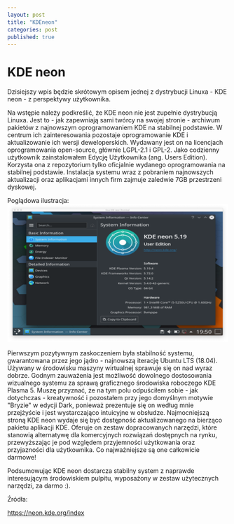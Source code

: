 ```yaml
---
layout: post
title: "KDEneon"
categories: post
published: true
---
```


<h1>KDE neon</h1>

Dzisiejszy wpis będzie skrótowym opisem jednej z dystrybucji Linuxa - KDE neon - z perspektywy użytkownika. 

Na wstępie należy podkreślić, że KDE neon <bold>nie jest zupełnie dystrybucją Linuxa</bold>. Jest to - jak zapewniają sami twórcy na swojej stronie - <bold>archiwum pakietów z najnowszym oprogramowaniem KDE na stabilnej podstawie</bold>.
W centrum ich zainteresowania pozostaje oprogramowanie KDE i aktualizowanie ich wersji deweloperskich. Wydawany jest on na licencjach oprogramowania open-source, głównie LGPL-2.1 i GPL-2.
Jako codzienny użytkownik zainstalowałem Edycję Użytkownika (ang. Users Edition). Korzysta ona z repozytorium tylko oficjalnie wydanego oprogramowania na stabilnej podstawie.
Instalacja systemu wraz z pobraniem najnowszych aktualizacji oraz aplikacjami innych firm zajmuje zaledwie 7GB przestrzeni dyskowej.

Poglądowa ilustracja:
![pic1](/assets/kdeDesktop.jpg)

Pierwszym pozytywnym zaskoczeniem była stabilność systemu, gwarantowana przez jego jądro - najnowszą iterację Ubuntu LTS (18.04).
Używany w środowisku maszyny wirtualnej sprawuje się on nad wyraz dobrze.
Godnym zauważenia jest możliwość dowolnego dostosowania wizualnego systemu za sprawą graficznego środowiska roboczego KDE Plasma 5.
Muszę przyznać, że na tym polu odpuściłem sobie - jak dotychczas - kreatywność i pozostałem przy jego domyślnym motywie "Bryzie" w edycji Dark, ponieważ prezentuje się on według mnie przejżyście i jest wystarczająco intuicyjne w obsłudze.
Najmocniejszą stroną KDE neon wydaje się być dostępność aktualizowanego na bierząco pakietu aplikacji KDE. Oferuje on zestaw dopracowanych narzędzi, które stanowią alternatywę dla komercyjnych rozwiązań dostępnych na rynku, przewyższając je pod względem przyjemności użytkowania oraz przyjazności dla użytkownika.
Co najważniejsze są one całkowicie <bold>darmowe</bold>!  

Podsumowując KDE neon dostarcza stabilny system z naprawde interesującym środowiskiem pulpitu, wyposażony w zestaw użytecznych narzędzi, za darmo :).

Źródła:

https://neon.kde.org/index
